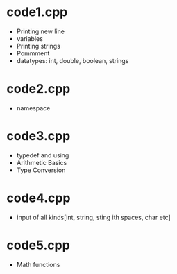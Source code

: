 # code1.cpp 
* Printing new line
* variables
* Printing strings
* Pommment
* datatypes: int, double, boolean, strings

# code2.cpp 
* namespace

# code3.cpp
* typedef and using
* Arithmetic Basics
* Type Conversion

# code4.cpp
* input of all kinds[int, string, sting ith spaces, char etc]

# code5.cpp 
* Math functions